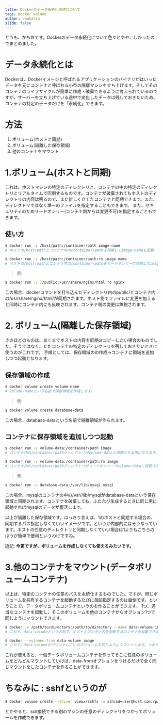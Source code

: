 ```yaml
---
title: Dockerのデータ永続化関連について
tags: Docker volume
author: onokatio
slide: false
---
```

どうも、かちおです。Dockerのデータ永続化について色々とややこしかったのでまとめました。

# データ永続化とは

Dockerは、Dockerイメージと呼ばれるアプリケーションのバイナリがはいったデータを元にコンテナと呼ばれる小型の隔離マシンを立ち上げます。そしてそのコンテナのライフサイクルが簡単に作成・破棄できるように考えられているのですが、サーバーを立ち上げている途中で変化したデータは残しておきたいため、コンテナの特定のデータだけを「永続化」できます。

# 方法

1. ボリューム(ホストと同期)
2. ボリューム(隔離した保存領域)
3. 他のコンテナをマウント

# 1.ボリューム(ホストと同期)

これは、ホストマシンの特定のディレクトリと、コンテナの中の特定のディレクトリとリアルタイムで同期するものです。コンテナが破棄されてもホストのディレクトリの内容は残るので、また新しく立てたコンテナと同期できます。また、ディレクトリではなく単一のファイルを指定することもできます。
また、セキュリティのためリードオンリー(コンテナ側からは変更不可)を指定することもできます。

## 使い方

```bash
$ docker run -v /host/path:/container/path image-name
# ホストの/host/pathとコンテナ内の/container/pathを同期してimage-nameを起動

$ docker run -v /host/path:/container/path:ro image-name
# ホストの/host/pathとコンテナ内の/container/pathをリードオンリーで同期してimage-nameを起動。コンテナ側からはファイルの変更ができない。
```

>例:
>
```bash
$ docker run -v ./public:/usr/share/nginx/html:ro nginx
```
この場合、dockerコマンドを打ち込んだディレクトリ内のpublic/とコンテナ内の/usr/share/nginx/html/が同期されます。ホスト側でファイルに変更を加えると同時にコンテナ内にも反映されます。コンテナ側の変更は無視されます。

# 2. ボリューム(隔離した保存領域)

さきほどのものは、あくまでホストの内容を同期orコピーしたい場合のものでした。そうではなく、ただコンテナの特定のディレクトリを残しておきたいときに使うのがこれです。
手順としては、保存領域のの作成→コンテナに領域を追加しつつ起動となります。

## 保存領域の作成

```bash
$ docker volume create volume-name
# volume-nameという名前で保存領域を作成します。
```

> 例
>
```bash
$ docker volume create database-data
```
この場合、database-dataという名前で隔離領域が作られます。

## コンテナに保存領域を追加しつつ起動

```bash
$ docker run -v volume-data:/container/path image
# コンテナ内の/container/pathディレクトリがvolume-dataと同期される用になります。

$ docker run -v volume-data:/container/path:ro image
# コンテナ内の/container/pathディレクトリがリードオンリーでvolume-dataに保管される用になります。
```

>例
>
```bash
$ docker run -v database-data:/var/lib/mysql mysql
```
この場合、mysqlのコンテナの中の/var//lib/mysqlがdatabase-dataという保存領域と同期されます。コンテナを破棄しても、ふたたび生成するときに同じ用に起動すればmysqlのデータが復活します。


以上が隔離した保存領域です。はっきり言えば、1のホストと同期する場合の、同期するパス指定しなくていいイメージです。というか内部的にはそうなっています。ホストの任意のディレクトリと同期しなくていい場合は1よりもこちらのほうが簡単で便利というわけですね。

追記: __今更ですが、ボリュームを作成しなくても使えるみたいです。__

# 3.他のコンテナをマウント(データボリュームコンテナ)

以上は、特定のコンテナの任意のパスを永続化するものでした。ですが、同じボリュームを共有するコンテナを起動するたびに毎回指定するのは面倒です。ということで、データボリュームコンテナというのを作ることができます。
1つ、適当なコンテナを起動し、そこのボリュームを他のコンテナからオプション1つで同じようにマウントできます。

```bash
$ docker -v /path/to/directory:/path/to/directory --name data-volume image /bin/true
# これで、data-volumeという名前で、ホストとコンテナ内を同期するコンテナを起動できます。

$ docker --volumes-from data-volume image
# これで、data-volumeがマウントしているボリュームを同じようにマウントします。つまり`v /path/to/directory:/path/to/directory`を指定したことになります。
```

これが使えると、一個データボリュームコンテナを作ってそこに任意のボリュームをどんどんマウントしていけば、data-fromオプションをつけるだけで全く同じマウントをしたコンテナを作ることができます。

# ちなみに : sshfというのが

```bash
$ docker volume create --driver vieux/sshfs -o sshcmd=user@host.com:/path/to/directory -o password=password sshvolume
```

とかやると、ssh接続できる別のマシンの任意のディレクトリをつかってボリュームを作成できます。


